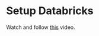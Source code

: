 # Setup Databricks

Watch and follow [this](https://knowledgetree.notion.site/Setup-Databricks-Account-f28350a339334f9aa822ed9dd076cced) video.